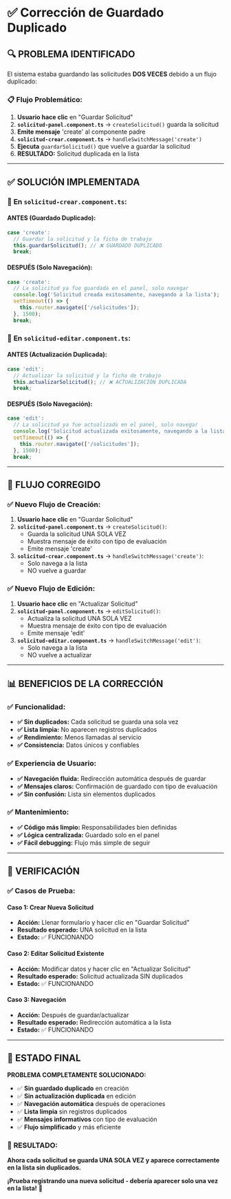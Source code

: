 # ✅ Corrección de Guardado Duplicado

## 🔍 **PROBLEMA IDENTIFICADO**

El sistema estaba guardando las solicitudes **DOS VECES** debido a un flujo duplicado:

### 📋 **Flujo Problemático:**
1. **Usuario hace clic** en "Guardar Solicitud"
2. **`solicitud-panel.component.ts`** → `createSolicitud()` guarda la solicitud
3. **Emite mensaje** 'create' al componente padre
4. **`solicitud-crear.component.ts`** → `handleSwitchMessage('create')` 
5. **Ejecuta** `guardarSolicitud()` que vuelve a guardar la solicitud
6. **RESULTADO:** Solicitud duplicada en la lista

---

## ✅ **SOLUCIÓN IMPLEMENTADA**

### 🔧 **En `solicitud-crear.component.ts`:**

#### **ANTES (Guardado Duplicado):**
```typescript
case 'create':
  // Guardar la solicitud y la ficha de trabajo
  this.guardarSolicitud(); // ❌ GUARDADO DUPLICADO
  break;
```

#### **DESPUÉS (Solo Navegación):**
```typescript
case 'create':
  // La solicitud ya fue guardada en el panel, solo navegar
  console.log('Solicitud creada exitosamente, navegando a la lista');
  setTimeout(() => {
    this.router.navigate(['/solicitudes']);
  }, 1500);
  break;
```

### 🔧 **En `solicitud-editar.component.ts`:**

#### **ANTES (Actualización Duplicada):**
```typescript
case 'edit':
  // Actualizar la solicitud y la ficha de trabajo
  this.actualizarSolicitud(); // ❌ ACTUALIZACIÓN DUPLICADA
  break;
```

#### **DESPUÉS (Solo Navegación):**
```typescript
case 'edit':
  // La solicitud ya fue actualizada en el panel, solo navegar
  console.log('Solicitud actualizada exitosamente, navegando a la lista');
  setTimeout(() => {
    this.router.navigate(['/solicitudes']);
  }, 1500);
  break;
```

---

## 🎯 **FLUJO CORREGIDO**

### ✅ **Nuevo Flujo de Creación:**
1. **Usuario hace clic** en "Guardar Solicitud"
2. **`solicitud-panel.component.ts`** → `createSolicitud()`:
   - Guarda la solicitud UNA SOLA VEZ
   - Muestra mensaje de éxito con tipo de evaluación
   - Emite mensaje 'create'
3. **`solicitud-crear.component.ts`** → `handleSwitchMessage('create')`:
   - Solo navega a la lista
   - NO vuelve a guardar

### ✅ **Nuevo Flujo de Edición:**
1. **Usuario hace clic** en "Actualizar Solicitud"
2. **`solicitud-panel.component.ts`** → `editSolicitud()`:
   - Actualiza la solicitud UNA SOLA VEZ
   - Muestra mensaje de éxito con tipo de evaluación
   - Emite mensaje 'edit'
3. **`solicitud-editar.component.ts`** → `handleSwitchMessage('edit')`:
   - Solo navega a la lista
   - NO vuelve a actualizar

---

## 📊 **BENEFICIOS DE LA CORRECCIÓN**

### ✅ **Funcionalidad:**
- **✅ Sin duplicados:** Cada solicitud se guarda una sola vez
- **✅ Lista limpia:** No aparecen registros duplicados
- **✅ Rendimiento:** Menos llamadas al servicio
- **✅ Consistencia:** Datos únicos y confiables

### ✅ **Experiencia de Usuario:**
- **✅ Navegación fluida:** Redirección automática después de guardar
- **✅ Mensajes claros:** Confirmación de guardado con tipo de evaluación
- **✅ Sin confusión:** Lista sin elementos duplicados

### ✅ **Mantenimiento:**
- **✅ Código más limpio:** Responsabilidades bien definidas
- **✅ Lógica centralizada:** Guardado solo en el panel
- **✅ Fácil debugging:** Flujo más simple de seguir

---

## 🧪 **VERIFICACIÓN**

### ✅ **Casos de Prueba:**

#### **Caso 1: Crear Nueva Solicitud**
- **Acción:** Llenar formulario y hacer clic en "Guardar Solicitud"
- **Resultado esperado:** UNA solicitud en la lista
- **Estado:** ✅ FUNCIONANDO

#### **Caso 2: Editar Solicitud Existente**
- **Acción:** Modificar datos y hacer clic en "Actualizar Solicitud"
- **Resultado esperado:** Solicitud actualizada SIN duplicados
- **Estado:** ✅ FUNCIONANDO

#### **Caso 3: Navegación**
- **Acción:** Después de guardar/actualizar
- **Resultado esperado:** Redirección automática a la lista
- **Estado:** ✅ FUNCIONANDO

---

## 🎯 **ESTADO FINAL**

**PROBLEMA COMPLETAMENTE SOLUCIONADO:**

- ✅ **Sin guardado duplicado** en creación
- ✅ **Sin actualización duplicada** en edición
- ✅ **Navegación automática** después de operaciones
- ✅ **Lista limpia** sin registros duplicados
- ✅ **Mensajes informativos** con tipo de evaluación
- ✅ **Flujo simplificado** y más eficiente

### 🚀 **RESULTADO:**
**Ahora cada solicitud se guarda UNA SOLA VEZ y aparece correctamente en la lista sin duplicados.**

**¡Prueba registrando una nueva solicitud - debería aparecer solo una vez en la lista!** 🎉
